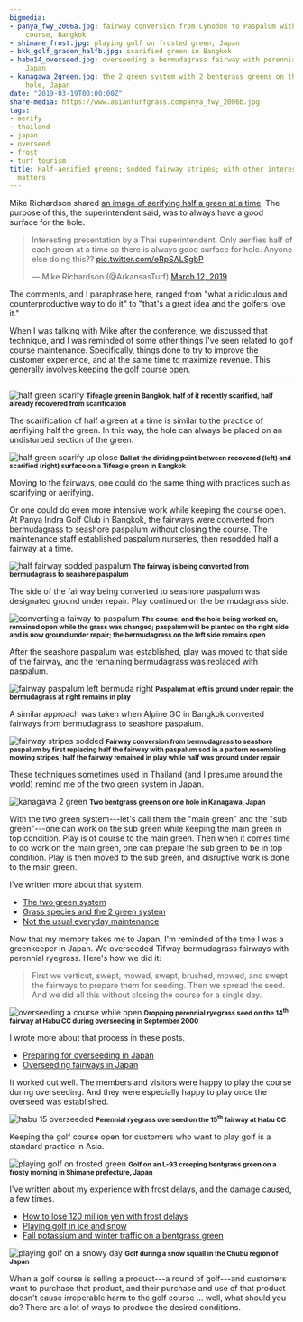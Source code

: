 ```yaml
---
bigmedia:
- panya_fwy_2006a.jpg: fairway conversion from Cynodon to Paspalum without closing
    course, Bangkok
- shimane_frost.jpg: playing golf on frosted green, Japan
- bkk_golf_graden_halfb.jpg: scarified green in Bangkok
- habu14_overseed.jpg: overseeding a bermudagrass fairway with perennial ryegrass,
    Japan
- kanagawa_2green.jpg: the 2 green system with 2 bentgrass greens on the same
    hole, Japan
date: "2019-03-19T00:00:00Z"
share-media: https://www.asianturfgrass.companya_fwy_2006b.jpg
tags:
- aerify
- thailand
- japan
- overseed
- frost
- turf tourism
title: Half-aerified greens; sodded fairway stripes; with other interesting and informative
  matters
---
```


Mike Richardson shared [an image of aerifying half a green at a time](https://twitter.com/ArkansasTurf/status/1105357071187247104). The purpose of this, the superintendent said, was to always have a good surface for the hole.

<blockquote class="twitter-tweet" data-lang="en"><p lang="en" dir="ltr">Interesting presentation by a Thai superintendent. Only aerifies half of each green at a time so there is always good surface for hole. Anyone else doing this?? <a href="https://t.co/eRpSALSgbP">pic.twitter.com/eRpSALSgbP</a></p>&mdash; Mike Richardson (@ArkansasTurf) <a href="https://twitter.com/ArkansasTurf/status/1105357071187247104?ref_src=twsrc%5Etfw">March 12, 2019</a></blockquote>
<script async src="https://platform.twitter.com/widgets.js" charset="utf-8"></script>

The comments, and I paraphrase here, ranged from "what a ridiculous and counterproductive way to do it" to "that's a great idea and the golfers love it."

When I was talking with Mike after the conference, we discussed that technique, and I was reminded of some other things I've seen related to golf course maintenance. Specifically, things done to try to improve the customer experience, and at the same time to maximize revenue. This generally involves keeping the golf course open.

--- 

![half green scarify](bkk_golf_graden_halfb.jpg)
<small><strong>Tifeagle green in Bangkok, half of it recently scarified, half already recovered from scarification</strong></small>

The scarification of half a green at a time is similar to the practice of aerifiying half the green. In this way, the hole can always be placed on an undisturbed section of the green.

![half green scarify up close](bkk_golf_graden_halfa.jpg)
<small><strong>Ball at the dividing point between recovered (left) and scarified (right) surface on a Tifeagle green in Bangkok</strong></small>

Moving to the fairways, one could do the same thing with practices such as scarifying or aerifying. 

Or one could do even more intensive work while keeping the course open. At Panya Indra Golf Club in Bangkok, the fairways were converted from bermudagrass to seashore paspalum without closing the course. The maintenance staff established paspalum nurseries, then resodded half a fairway at a time. 

![half fairway sodded paspalum](panya_fwy_2006a.jpg)
<small><strong>The fairway is being converted from bermudagrass to seashore paspalum</strong></small>

The side of the fairway being converted to seashore paspalum was designated ground under repair. Play continued on the bermudagrass side.

![converting a faiway to paspalum](panya_fwy_conversion.jpg)
<small><strong>The course, and the hole being worked on, remained open while the grass was changed; paspalum will be planted on the right side and is now ground under repair; the bermudagrass on the left side remains open</strong></small>

After the seashore paspalum was established, play was moved to that side of the fairway, and the remaining bermudagrass was replaced with paspalum.

![fairway paspalum left bermuda right](panya_fwy_2006b.jpg)
<small><strong>Paspalum at left is ground under repair; the bermudagrass at right remains in play</strong></small>

A similar approach was taken when Alpine GC in Bangkok converted fairways from bermudagrass to seashore paspalum.

![fairway stripes sodded](alpine_fwy_sod_stripes.jpg)
<small><strong>Fairway conversion from bermudagrass to seashore paspalum by first replacing half the fairway with paspalum sod in a pattern resembling mowing stripes; half the fairway remained in play while half was ground under repair</strong></small>

These techniques sometimes used in Thailand (and I presume around the world) remind me of the two green system in Japan.

![kanagawa 2 green](kanagawa_2green.jpg)
<small><strong>Two bentgrass greens on one hole in Kanagawa, Japan</strong></small>

With the two green system---let's call them the "main green" and the "sub green"---one can work on the sub green while keeping the main green in top condition. Play is of course to the main green. Then when it comes time to do work on the main green, one can prepare the sub green to be in top condition. Play is then moved to the sub green, and disruptive work is done to the main green.

I've written more about that system.

* [The two green system](https://www.blog.asianturfgrass.com/2011/07/the-two-green-system.html)
* [Grass species and the 2 green system](https://www.blog.asianturfgrass.com/2014/06/grass-species-and-the-2-green-system.html)
* [Not the usual everyday maintenance](https://www.blog.asianturfgrass.com/2013/10/not-the-usual-everyday-maintenance-.html)

Now that my memory takes me to Japan, I'm reminded of the time I was a greenkeeper in Japan. We overseeded Tifway bermudagrass fairways with perennial ryegrass. Here's how we did it:

>  First we verticut, swept, mowed, swept, brushed, mowed, and swept the fairways to prepare them for seeding. Then we spread the seed. And we did all this without closing the course for a single day. 

![overseeding a course while open](habu14_overseed.jpg)
<small><strong>Dropping perennial ryegrass seed on the 14<sup>th</sup> fairway at Habu CC during overseeding in September 2000</strong></small>

I wrote more about that process in these posts.

* [Preparing for overseeding in Japan](https://www.blog.asianturfgrass.com/2012/09/preparing-overseeding-twelve-years-ago-japan.html)
* [Overseeding fairways in Japan](https://www.blog.asianturfgrass.com/2012/09/overseeding-fairways-in-japan.html)

It worked out well. The members and visitors were happy to play the course during overseeding. And they were especially happy to play once the overseed was established.

![habu 15 overseeded](habu15.jpg)
<small><strong>Perennial ryegrass overseed on the 15<sup>th</sup> fairway at Habu CC</strong></small>

Keeping the golf course open for customers who want to play golf is a standard practice in Asia.

![playing golf on frosted green](shimane_frost.jpg)
<small><strong>Golf on an L-93 creeping bentgrass green on a frosty morning in Shimane prefecture, Japan</strong></small>

I've written about my experience with frost delays, and the damage caused, a few times. 

* [How to lose 120 million yen with frost delays](https://www.blog.asianturfgrass.com/2016/12/how-to-lose-120-million-yen-with-frost-delays.html)
* [Playing golf in ice and snow](https://www.blog.asianturfgrass.com/2017/01/playing-golf-in-ice-and-snow.html)
* [Fall potassium and winter traffic on a bentgrass green](https://www.blog.asianturfgrass.com/2016/11/fall-potassium-and-winter-traffic-on-a-bentgrass-green.html)

![playing golf on a snowy day](snow_chubu.jpg)
<small><strong>Golf during a snow squall in the Chubu region of Japan </strong></small>

When a golf course is selling a product---a round of golf---and customers want to purchase that product, and their purchase and use of that product doesn't cause irreperable harm to the golf course ... well, what should you do? There are a lot of ways to produce the desired conditions. 

